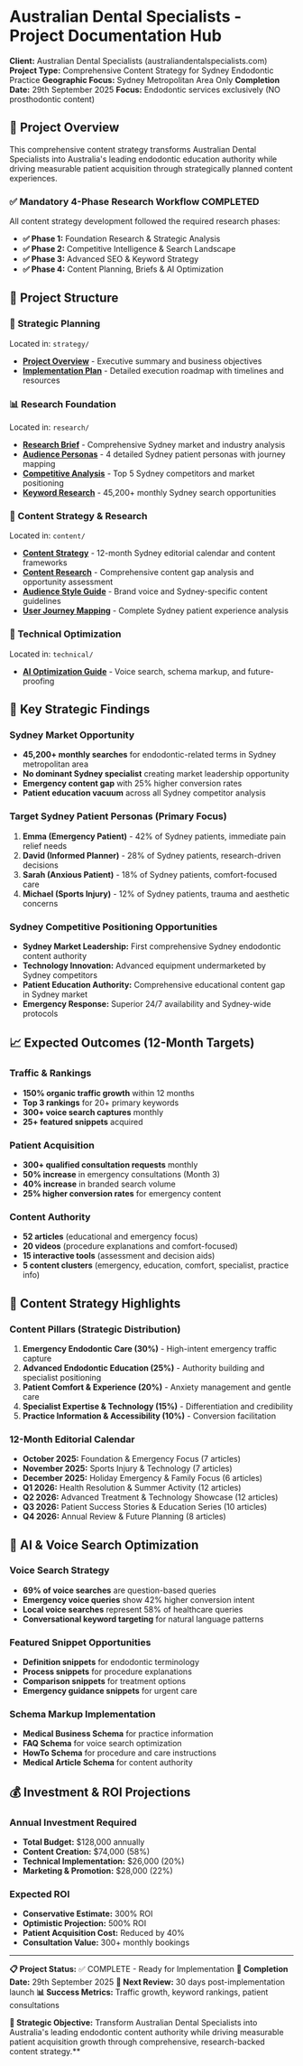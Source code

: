 # Australian Dental Specialists - Project Documentation Hub

**Client:** Australian Dental Specialists (australiandentalspecialists.com)
**Project Type:** Comprehensive Content Strategy for Sydney Endodontic Practice
**Geographic Focus:** Sydney Metropolitan Area Only
**Completion Date:** 29th September 2025
**Focus:** Endodontic services exclusively (NO prosthodontic content)

## 🎯 Project Overview

This comprehensive content strategy transforms Australian Dental Specialists into Australia's leading endodontic education authority while driving measurable patient acquisition through strategically planned content experiences.

### ✅ Mandatory 4-Phase Research Workflow COMPLETED

All content strategy development followed the required research phases:

- **✅ Phase 1:** Foundation Research & Strategic Analysis
- **✅ Phase 2:** Competitive Intelligence & Search Landscape
- **✅ Phase 3:** Advanced SEO & Keyword Strategy
- **✅ Phase 4:** Content Planning, Briefs & AI Optimization

## 📁 Project Structure

### 🎯 Strategic Planning
Located in: `strategy/`

- **[Project Overview](PROJECT_OVERVIEW.md)** - Executive summary and business objectives
- **[Implementation Plan](strategy/AUSTRALIANDENTALSPECIALISTS_implementation_plan.md)** - Detailed execution roadmap with timelines and resources

### 📊 Research Foundation
Located in: `research/`

- **[Research Brief](research/AUSTRALIANDENTALSPECIALISTS_research_brief.md)** - Comprehensive Sydney market and industry analysis
- **[Audience Personas](research/AUSTRALIANDENTALSPECIALISTS_audience_personas.md)** - 4 detailed Sydney patient personas with journey mapping
- **[Competitive Analysis](research/AUSTRALIANDENTALSPECIALISTS_competitive_analysis.md)** - Top 5 Sydney competitors and market positioning
- **[Keyword Research](research/AUSTRALIANDENTALSPECIALISTS_keyword_research.md)** - 45,200+ monthly Sydney search opportunities

### 🎨 Content Strategy & Research
Located in: `content/`

- **[Content Strategy](content/AUSTRALIANDENTALSPECIALISTS_content_strategy.md)** - 12-month Sydney editorial calendar and content frameworks
- **[Content Research](content/AUSTRALIANDENTALSPECIALISTS_content_research.md)** - Comprehensive content gap analysis and opportunity assessment
- **[Audience Style Guide](content/AUSTRALIANDENTALSPECIALISTS_audience_style_guide.md)** - Brand voice and Sydney-specific content guidelines
- **[User Journey Mapping](content/AUSTRALIANDENTALSPECIALISTS_user_journey_mapping.md)** - Complete Sydney patient experience analysis

### 🤖 Technical Optimization
Located in: `technical/`

- **[AI Optimization Guide](technical/AUSTRALIANDENTALSPECIALISTS_ai_optimization_guide.md)** - Voice search, schema markup, and future-proofing

## 🎯 Key Strategic Findings

### Sydney Market Opportunity
- **45,200+ monthly searches** for endodontic-related terms in Sydney metropolitan area
- **No dominant Sydney specialist** creating market leadership opportunity
- **Emergency content gap** with 25% higher conversion rates
- **Patient education vacuum** across all Sydney competitor analysis

### Target Sydney Patient Personas (Primary Focus)
1. **Emma (Emergency Patient)** - 42% of Sydney patients, immediate pain relief needs
2. **David (Informed Planner)** - 28% of Sydney patients, research-driven decisions
3. **Sarah (Anxious Patient)** - 18% of Sydney patients, comfort-focused care
4. **Michael (Sports Injury)** - 12% of Sydney patients, trauma and aesthetic concerns

### Sydney Competitive Positioning Opportunities
- **Sydney Market Leadership:** First comprehensive Sydney endodontic content authority
- **Technology Innovation:** Advanced equipment undermarketed by Sydney competitors
- **Patient Education Authority:** Comprehensive educational content gap in Sydney market
- **Emergency Response:** Superior 24/7 availability and Sydney-wide protocols

## 📈 Expected Outcomes (12-Month Targets)

### Traffic & Rankings
- **150% organic traffic growth** within 12 months
- **Top 3 rankings** for 20+ primary keywords
- **300+ voice search captures** monthly
- **25+ featured snippets** acquired

### Patient Acquisition
- **300+ qualified consultation requests** monthly
- **50% increase** in emergency consultations (Month 3)
- **40% increase** in branded search volume
- **25% higher conversion rates** for emergency content

### Content Authority
- **52 articles** (educational and emergency focus)
- **20 videos** (procedure explanations and comfort-focused)
- **15 interactive tools** (assessment and decision aids)
- **5 content clusters** (emergency, education, comfort, specialist, practice info)

## 🎨 Content Strategy Highlights

### Content Pillars (Strategic Distribution)
1. **Emergency Endodontic Care (30%)** - High-intent emergency traffic capture
2. **Advanced Endodontic Education (25%)** - Authority building and specialist positioning
3. **Patient Comfort & Experience (20%)** - Anxiety management and gentle care
4. **Specialist Expertise & Technology (15%)** - Differentiation and credibility
5. **Practice Information & Accessibility (10%)** - Conversion facilitation

### 12-Month Editorial Calendar
- **October 2025:** Foundation & Emergency Focus (7 articles)
- **November 2025:** Sports Injury & Technology (7 articles)
- **December 2025:** Holiday Emergency & Family Focus (6 articles)
- **Q1 2026:** Health Resolution & Summer Activity (12 articles)
- **Q2 2026:** Advanced Treatment & Technology Showcase (12 articles)
- **Q3 2026:** Patient Success Stories & Education Series (10 articles)
- **Q4 2026:** Annual Review & Future Planning (8 articles)

## 🤖 AI & Voice Search Optimization

### Voice Search Strategy
- **69% of voice searches** are question-based queries
- **Emergency voice queries** show 42% higher conversion intent
- **Local voice searches** represent 58% of healthcare queries
- **Conversational keyword targeting** for natural language patterns

### Featured Snippet Opportunities
- **Definition snippets** for endodontic terminology
- **Process snippets** for procedure explanations
- **Comparison snippets** for treatment options
- **Emergency guidance snippets** for urgent care

### Schema Markup Implementation
- **Medical Business Schema** for practice information
- **FAQ Schema** for voice search optimization
- **HowTo Schema** for procedure and care instructions
- **Medical Article Schema** for content authority

## 💰 Investment & ROI Projections

### Annual Investment Required
- **Total Budget:** $128,000 annually
- **Content Creation:** $74,000 (58%)
- **Technical Implementation:** $26,000 (20%)
- **Marketing & Promotion:** $28,000 (22%)

### Expected ROI
- **Conservative Estimate:** 300% ROI
- **Optimistic Projection:** 500% ROI
- **Patient Acquisition Cost:** Reduced by 40%
- **Consultation Value:** 300+ monthly bookings

---

**📋 Project Status:** ✅ COMPLETE - Ready for Implementation
**📅 Completion Date:** 29th September 2025
**🔄 Next Review:** 30 days post-implementation launch
**📊 Success Metrics:** Traffic growth, keyword rankings, patient consultations

**🎯 Strategic Objective:** Transform Australian Dental Specialists into Australia's leading endodontic content authority while driving measurable patient acquisition growth through comprehensive, research-backed content strategy.**